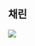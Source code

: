 ## 채린

<a href=https://www.instagram.com/c_lin.06/><img src="https://img.shields.io/badge/Instagram-E4405F?style=flat-square&logo=Instagram&logoColor=white"/></a>

